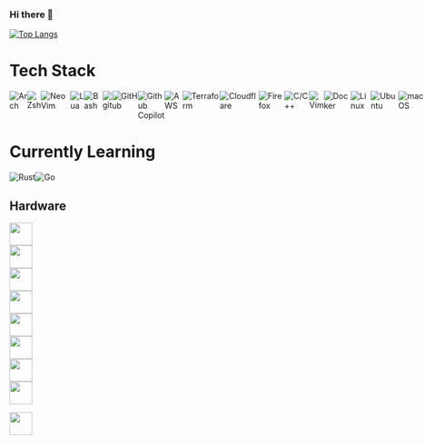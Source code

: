 ### Hi there 👋

<!--
**dakota-m/dakota-m** is a ✨ _special_ ✨ repository because its `README.md` (this file) appears on your GitHub profile.

Here are some ideas to get you started:

- 🔭 I’m currently working on ...
- 🌱 I’m currently learning ...
- 👯 I’m looking to collaborate on ...
- 🤔 I’m looking for help with ...
- 💬 Ask me about ...
- 📫 How to reach me: ...
- 😄 Pronouns: ...
- ⚡ Fun fact: ...
-->

[![Top Langs](https://github-readme-stats.vercel.app/api/top-langs/?username=dakota-m&hide=php)](https://github.com/dakota-m)

# Tech Stack

<div style="display: flex;">
<img alt="Arch" src="https://img.shields.io/badge/Arch-1793D1?&logo=arch-linux&style=for-the-badge&logoColor=white" />
<img alt="Zsh" src="https://img.shields.io/badge/-Zsh-F15A24?&logo=Zsh&style=for-the-badge&logoColor=white" />
<img alt="NeoVim" src="https://img.shields.io/badge/NeoVim-%57A143.svg?&style=for-the-badge&logo=neovim&logoColor=white">
<img alt="Lua" src="https://img.shields.io/badge/lua-%2300007D.svg?style=for-the-badge&logo=lua&logoColor=white" />
<img alt="Bash" src="https://img.shields.io/badge/-Bash-4EAA25.svg?style=for-the-badge&logo=gnu-bash&logoColor=white">
<img alt="git" src="https://img.shields.io/badge/-Git-F05032?&style=for-the-badge&logo=git&logoColor=white" />
<img alt="GitHub" src="https://img.shields.io/badge/github-%23121011.svg?style=for-the-badge&logo=github&logoColor=white" />
<img alt="Github Copilot" src="https://img.shields.io/badge/copilot-6cc644.svg?style=for-the-badge&logo=github-copilot&logoColor=black" />
<img alt="AWS" src="https://img.shields.io/badge/AWS-%23232F3E?style=for-the-badge&logo=amazon-aws&logoColor=FF9900" />
<img alt="Terraform" src="https://img.shields.io/badge/Terraform-844FBA?style=for-the-badge&logo=terraform&logoColor=white" />
<img alt="Cloudflare" src="https://img.shields.io/badge/-Cloudflare-F38020?style=for-the-badge&logo=cloudflare&logoColor=white" />
<img alt="Firefox" src="https://img.shields.io/badge/-Firefox-FF7139?style=for-the-badge&logo=firefox-browser&logoColor=white" />
<img alt="C/C++" src="https://img.shields.io/badge/-C/C++-00599C?&logo=c%2b%2b&style=for-the-badge" />
<img alt="Vim" src="https://img.shields.io/badge/-Vim-019833?&logo=Vim&style=for-the-badge" />
<img alt="Docker" src="https://img.shields.io/badge/-Docker-46a2f1?&style=for-the-badge&logo=docker&logoColor=white" />
<img alt="Linux" src="https://img.shields.io/badge/Linux-FCC624?style=for-the-badge&logo=linux&logoColor=black">
<img alt="Ubuntu" src="https://img.shields.io/badge/Ubuntu-E95420?style=for-the-badge&logo=ubuntu&logoColor=white">
<img alt="macOS" src="https://img.shields.io/badge/mac%20os-000000?style=for-the-badge&logo=apple&logoColor=white">
<img alt="Jira" src="https://img.shields.io/badge/jira-%230A0FFF.svg?style=for-the-badge&logo=jira&logoColor=white">
<img alt="Python" src="https://img.shields.io/badge/-Python-ffbc03?&logo=Python&style=for-the-badge" />
</div>

# Currently Learning

<div style="display: flex;">
<img alt="Rust" src="https://img.shields.io/badge/Rust-B7410E?style=for-the-badge&logo=rust&logoColor=white">
<img alt="Go" src="https://img.shields.io/badge/-Go-00ADD8.svg?style=for-the-badge&logo=go&logoColor=white">
</div>

## Hardware

<img height=40 src="https://img.shields.io/badge/arch-%230078D6.svg?&style=for-the-badge&logo=archlinux&logoColor=white"></br>
<img height=40 src="https://img.shields.io/badge/Zen 3-Ryzen 9%209900X-%23ED1C24?style=for-the-badge&logo=AMD&logoColor=black"></br>
<img height=40 src="https://img.shields.io/badge/Corsair-Vengeance RGB PRO 32 GB-%23ffd900?style=for-the-badge&logo=corsair&logoColor=ffd900"></br>
<img height=40 src="https://img.shields.io/badge/Nvidia%20-3080%20TI%20FE-%2376B900?style=for-the-badge&logo=nvidia"></br>
<img height=40 src="https://img.shields.io/badge/ROG%20STRIX-X570--E-%2300539b?style=for-the-badge&logo=asus&logoColor=00539b"></br>
<img height=40 src="https://img.shields.io/badge/EVGA-1000%20G2-%23050403?style=for-the-badge&logo=evga&logoColor=ffd900"></br>
<img height=40 src="https://img.shields.io/badge/Crucial-P5 1 TB-%230C1A24?style=for-the-badge&logo=https://brand.crucial.com/visual/crucial-logo/content/dam/crucial/brand-assets/logos/crucial/official/simple-logo/crucial-logo.ai.transform/medium-png/img.png"></br>
<img height=40 src="https://img.shields.io/badge/Samsung-970%20EVO%20Plus%20512%20GB-%231428a0?style=for-the-badge&logo=samsung&logoColor=1428a0"></br>

<img height=40 src="https://img.shields.io/badge/Apple-Macbook%20Pro%20M1%20Max%20-%23000000?style=for-the-badge&logo=apple&logoColor=white"></br>
